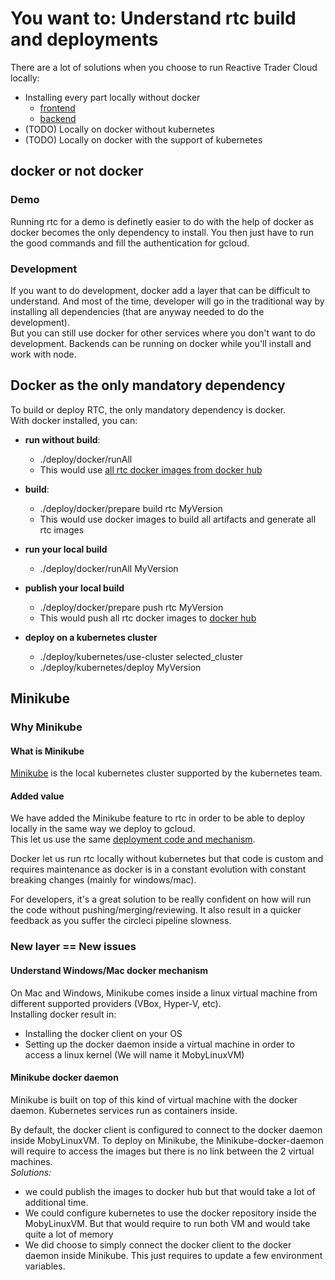 # You want to: Understand rtc build and deployments

There are a lot of solutions when you choose to run Reactive Trader Cloud locally:
- Installing every part locally without docker
  - [frontend](https://github.com/AdaptiveConsulting/ReactiveTraderCloud/blob/master/docs/client.md)
  - [backend](https://github.com/AdaptiveConsulting/ReactiveTraderCloud/blob/master/docs/server.md)
- (TODO) Locally on docker without kubernetes
- (TODO) Locally on docker with the support of kubernetes

## docker or not docker
### Demo
Running rtc for a demo is definetly easier to do with the help of docker as docker becomes the only dependency to install. You then just have to run the good commands and fill the authentication for gcloud.  

### Development
If you want to do development, docker add a layer that can be difficult to understand. And most of the time, developer will go in the traditional way by installing all dependencies (that are anyway needed to do the development).  
But you can still use docker for other services where you don't want to do development. Backends can be running on docker while you'll install and work with node.

## Docker as the only mandatory dependency
To build or deploy RTC, the only mandatory dependency is docker.  
With docker installed, you can:
- **run without build**:
    - ./deploy/docker/runAll
    - This would use [all rtc docker images from docker hub](https://hub.docker.com/u/reactivetrader/dashboard/)

- **build**:
    - ./deploy/docker/prepare build rtc MyVersion
    - This would use docker images to build all artifacts and generate all rtc images

- **run your local build**
    - ./deploy/docker/runAll MyVersion

- **publish your local build**
    - ./deploy/docker/prepare push rtc MyVersion
    - This would push all rtc docker images to [docker hub](https://hub.docker.com/u/reactivetrader/dashboard/)

- **deploy on a kubernetes cluster**
    - ./deploy/kubernetes/use-cluster selected_cluster
    - ./deploy/kubernetes/deploy MyVersion

## Minikube
### Why Minikube
#### What is Minikube
[Minikube](https://github.com/kubernetes/Minikube) is the local kubernetes cluster supported by the kubernetes team.  

#### Added value
We have added the Minikube feature to rtc in order to be able to deploy locally in the same way we deploy to gcloud.  
This let us use the same [deployment code and mechanism](https://github.com/AdaptiveConsulting/ReactiveTraderCloud/blob/master/docs/deploy/rtc_deployment.md).  

Docker let us run rtc locally without kubernetes but that code is custom and requires maintenance as docker is in a constant evolution with constant breaking changes (mainly for windows/mac).

For developers, it's a great solution to be really confident on how will run the code without pushing/merging/reviewing. It also result in a quicker feedback as you suffer the circleci pipeline slowness.

### New layer == New issues
#### Understand Windows/Mac docker mechanism
On Mac and Windows, Minikube comes inside a linux virtual machine from different supported providers (VBox, Hyper-V, etc).  
Installing docker result in:
- Installing the docker client on your OS
- Setting up the docker daemon inside a virtual machine in order to access a linux kernel (We will name it MobyLinuxVM)

#### Minikube docker daemon
Minikube is built on top of this kind of virtual machine with the docker daemon. Kubernetes services run as containers inside.

By default, the docker client is configured to connect to the docker daemon inside MobyLinuxVM. To deploy on Minikube, the Minikube-docker-daemon will require to access the images but there is no link between the 2 virtual machines.  
*Solutions:*
- we could publish the images to docker hub but that would take a lot of additional time.
- We could configure kubernetes to use the docker repository inside the MobyLinuxVM. But that would require to run both VM and would take quite a lot of memory
- We did choose to simply connect the docker client to the docker daemon inside Minikube. This just requires to update a few environment variables.
